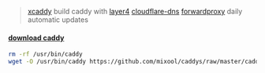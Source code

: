 > [xcaddy](https://github.com/caddyserver/xcaddy) build caddy with [layer4](https://github.com/mholt/caddy-l4) [cloudflare-dns](https://github.com/caddy-dns/cloudflare) [forwardproxy](https://github.com/caddyserver/forwardproxy) daily automatic updates   

#### [download caddy](https://github.com/mixool/caddys/raw/master/caddy)
```bash
rm -rf /usr/bin/caddy
wget -O /usr/bin/caddy https://github.com/mixool/caddys/raw/master/caddy && chmod +x /usr/bin/caddy && caddy
```
